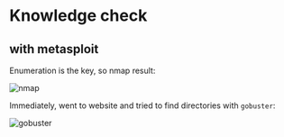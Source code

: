 # Knowledge check
## with metasploit

Enumeration is the key, so nmap result:

![nmap](https://github.com/user-attachments/assets/64524638-8384-462b-aeb1-8888f163dead)

Immediately, went to website and tried to find directories with `gobuster`:

![gobuster](https://github.com/user-attachments/assets/1e7b6d51-57fd-4c56-8336-943b35748a50)


